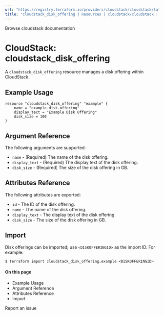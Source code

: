 ```yaml
---
url: "https://registry.terraform.io/providers/cloudstack/cloudstack/latest/docs/resources/disk_offering"
title: "cloudstack_disk_offering | Resources | cloudstack/cloudstack | Terraform | Terraform Registry"
---
```


Browse cloudstack documentation

# CloudStack: cloudstack_disk_offering

A `cloudstack_disk_offering` resource manages a disk offering within CloudStack.

## Example Usage

```hcl hcl
resource "cloudstack_disk_offering" "example" {
    name = "example-disk-offering"
    display_text = "Example Disk Offering"
    disk_size = 100
}
```

## Argument Reference

The following arguments are supported:

- `name` \- (Required) The name of the disk offering.
- `display_text` \- (Required) The display text of the disk offering.
- `disk_size` \- (Required) The size of the disk offering in GB.

## Attributes Reference

The following attributes are exported:

- `id` \- The ID of the disk offering.
- `name` \- The name of the disk offering.
- `display_text` \- The display text of the disk offering.
- `disk_size` \- The size of the disk offering in GB.

## Import

Disk offerings can be imported; use `<DISKOFFERINGID>` as the import ID. For example:

```shell shell
$ terraform import cloudstack_disk_offering.example <DISKOFFERINGID>
```

#### On this page

- Example Usage
- Argument Reference
- Attributes Reference
- Import

Report an issue